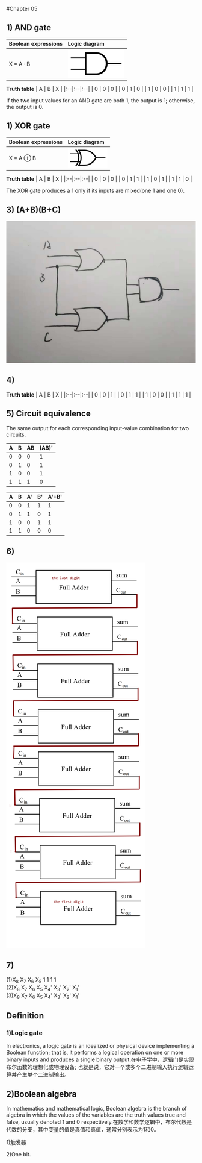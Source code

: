#Chapter 05

## 1) AND gate

| Boolean expressions | Logic diagram  |
|:-------------|:------------------|
| X = A · B     | ![](images/and.png) | 

**Truth table**
| A | B | X |
|:--|:--|:--|
| 0 | 0 | 0 |
| 0 | 1 | 0 |
| 1 | 0 | 0 |
| 1 | 1 | 1 |

If the two input values for an AND gate are both 1, the output is 1; otherwise, the output is 0.

## 1) XOR gate

| Boolean expressions | Logic diagram  |
|:-------------|:------------------|
| X = A ⊕ B     | ![](images/xor.png) | 

**Truth table**
| A | B | X |
|:--|:--|:--|
| 0 | 0 | 0 |
| 0 | 1 | 1 |
| 1 | 0 | 1 |
| 1 | 1 | 0 |

The XOR gate produces a 1 only if its inputs are mixed(one 1 and one 0).

## 3) (A+B)(B+C)
![](images/abac.jpg)

## 4)
**Truth table**
| A | B | X |
|:--|:--|:--|
| 0 | 0 | 1 |
| 0 | 1 | 1 |
| 1 | 0 | 0 |
| 1 | 1 | 1 |

## 5) Circuit equivalence
The same output for each corresponding input-value combination for two circuits.

| A | B | AB |(AB)'|
|:--|:--|:---|:----|
| 0 | 0 | 0  |1 |
| 0 | 1 | 0  |1 |
| 1 | 0 | 0  |1 |
| 1 | 1 | 1  |0 |

| A | B | A'| B'|A'+B'|
|:--|:--|:--|:--|:--|
| 0 | 0 | 1 |1|1|
| 0 | 1 | 1 |0|1|
| 1 | 0 | 0 |1|1|
| 1 | 1 | 0 |0|0|

## 6)
![](images/com.jpg)

## 7)

(1)X<sub>8</sub> X<sub>7</sub> X<sub>6</sub> X<sub>5</sub> 1 1 1 1 
<br>
(2)X<sub>8</sub> X<sub>7</sub> X<sub>6</sub> X<sub>5</sub> X<sub>4</sub>' X<sub>3</sub>' X<sub>2</sub>' X<sub>1</sub>'
<br>
(3)X<sub>8</sub> X<sub>7</sub> X<sub>6</sub> X<sub>5</sub> X<sub>4</sub>' X<sub>3</sub>' X<sub>2</sub>' X<sub>1</sub>'
<br>

## Definition

### 1)Logic gate

In electronics, a logic gate is an idealized or physical device implementing a Boolean function; that is, it performs a logical operation on one or more binary inputs and produces a single binary output.在电子学中，逻辑门是实现布尔函数的理想化或物理设备; 也就是说，它对一个或多个二进制输入执行逻辑运算并产生单个二进制输出。

## 2)Boolean algebra

In mathematics and mathematical logic, Boolean algebra is the branch of algebra in which the values of the variables are the truth values true and false, usually denoted 1 and 0 respectively.在数学和数学逻辑中，布尔代数是代数的分支，其中变量的值是真值和真值，通常分别表示为1和0。


1)触发器

2)One bit.